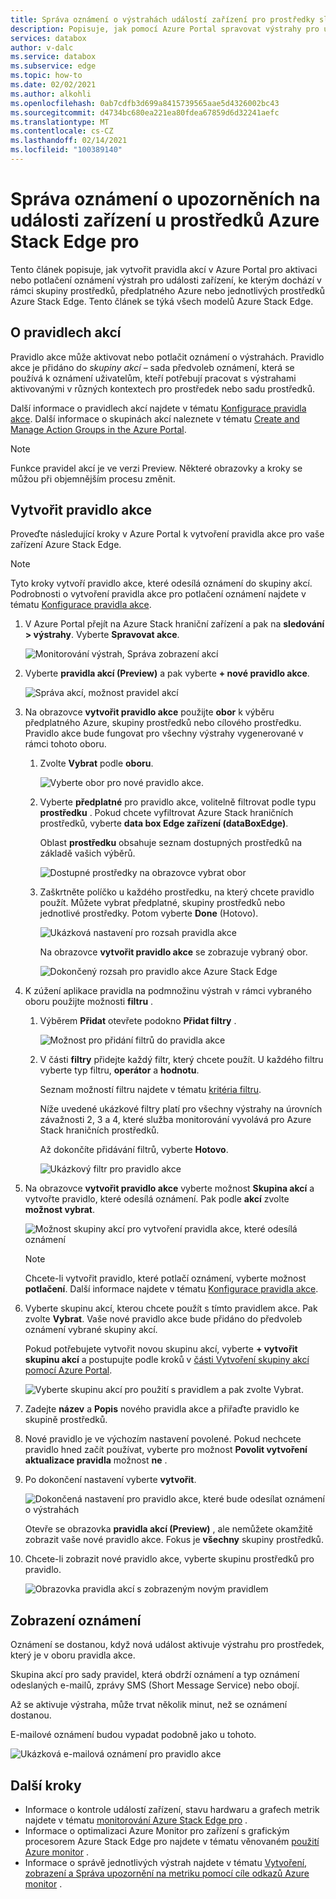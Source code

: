 ```yaml
---
title: Správa oznámení o výstrahách událostí zařízení pro prostředky služby Azure Stack Edge pro Microsoft Docs
description: Popisuje, jak pomocí Azure Portal spravovat výstrahy pro události zařízení v prostředcích služby Azure Stack Edge pro.
services: databox
author: v-dalc
ms.service: databox
ms.subservice: edge
ms.topic: how-to
ms.date: 02/02/2021
ms.author: alkohli
ms.openlocfilehash: 0ab7cdfb3d699a8415739565aae5d4326002bc43
ms.sourcegitcommit: d4734bc680ea221ea80fdea67859d6d32241aefc
ms.translationtype: MT
ms.contentlocale: cs-CZ
ms.lasthandoff: 02/14/2021
ms.locfileid: "100389140"
---
```

# <a name="manage-device-event-alert-notifications-on-azure-stack-edge-pro-resources"></a>Správa oznámení o upozorněních na události zařízení u prostředků Azure Stack Edge pro

Tento článek popisuje, jak vytvořit pravidla akcí v Azure Portal pro aktivaci nebo potlačení oznámení výstrah pro události zařízení, ke kterým dochází v rámci skupiny prostředků, předplatného Azure nebo jednotlivých prostředků Azure Stack Edge. Tento článek se týká všech modelů Azure Stack Edge.  

## <a name="about-action-rules"></a>O pravidlech akcí

Pravidlo akce může aktivovat nebo potlačit oznámení o výstrahách. Pravidlo akce je přidáno do *skupiny akcí* – sada předvoleb oznámení, která se používá k oznámení uživatelům, kteří potřebují pracovat s výstrahami aktivovanými v různých kontextech pro prostředek nebo sadu prostředků.

Další informace o pravidlech akcí najdete v tématu [Konfigurace pravidla akce](/azure/azure-monitor/platform/alerts-action-rules?tabs=portal#configuring-an-action-rule). Další informace o skupinách akcí naleznete v tématu [Create and Manage Action Groups in the Azure Portal](/azure/azure-monitor/platform/action-groups).

> [!NOTE]
> Funkce pravidel akcí je ve verzi Preview. Některé obrazovky a kroky se můžou při objemnějším procesu změnit.


## <a name="create-an-action-rule"></a>Vytvořit pravidlo akce

Proveďte následující kroky v Azure Portal k vytvoření pravidla akce pro vaše zařízení Azure Stack Edge.

> [!NOTE]
> Tyto kroky vytvoří pravidlo akce, které odesílá oznámení do skupiny akcí. Podrobnosti o vytvoření pravidla akce pro potlačení oznámení najdete v tématu [Konfigurace pravidla akce](/azure/azure-monitor/platform/alerts-action-rules?tabs=portal#configuring-an-action-rule).

1. V Azure Portal přejít na Azure Stack hraniční zařízení a pak na **sledování > výstrahy**. Vyberte **Spravovat akce**.

   ![Monitorování výstrah, Správa zobrazení akcí](media/azure-stack-edge-gpu-manage-device-event-alert-notifications/action-rules-open-view-01.png)

2. Vyberte **pravidla akcí (Preview)** a pak vyberte **+ nové pravidlo akce**.

   ![Správa akcí, možnost pravidel akcí](media/azure-stack-edge-gpu-manage-device-event-alert-notifications/action-rules-open-view-02.png)

3. Na obrazovce **vytvořit pravidlo akce** použijte **obor** k výběru předplatného Azure, skupiny prostředků nebo cílového prostředku. Pravidlo akce bude fungovat pro všechny výstrahy vygenerované v rámci tohoto oboru.

   1. Zvolte **Vybrat** podle **oboru**.

      ![Vyberte obor pro nové pravidlo akce.](media/azure-stack-edge-gpu-manage-device-event-alert-notifications/new-action-rule-scope-01.png)

   2. Vyberte **předplatné** pro pravidlo akce, volitelně filtrovat podle typu **prostředku** . Pokud chcete vyfiltrovat Azure Stack hraničních prostředků, vyberte **data box Edge zařízení (dataBoxEdge)**.

      Oblast **prostředku** obsahuje seznam dostupných prostředků na základě vašich výběrů.
  
      ![Dostupné prostředky na obrazovce vybrat obor](media/azure-stack-edge-gpu-manage-device-event-alert-notifications/new-action-rule-scope-02.png)

   3. Zaškrtněte políčko u každého prostředku, na který chcete pravidlo použít. Můžete vybrat předplatné, skupiny prostředků nebo jednotlivé prostředky. Potom vyberte **Done** (Hotovo).

      ![Ukázková nastavení pro rozsah pravidla akce](media/azure-stack-edge-gpu-manage-device-event-alert-notifications/new-action-rule-scope-03.png)

      Na obrazovce **vytvořit pravidlo akce** se zobrazuje vybraný obor.

      ![Dokončený rozsah pro pravidlo akce Azure Stack Edge](media/azure-stack-edge-gpu-manage-device-event-alert-notifications/new-action-rule-scope-04.png)

4. K zúžení aplikace pravidla na podmnožinu výstrah v rámci vybraného oboru použijte možnosti **filtru** .

   1. Výběrem **Přidat** otevřete podokno **Přidat filtry** .

      ![Možnost pro přidání filtrů do pravidla akce](media/azure-stack-edge-gpu-manage-device-event-alert-notifications/new-action-rule-filter-01.png)

   2. V části **filtry** přidejte každý filtr, který chcete použít. U každého filtru vyberte typ filtru, **operátor** a **hodnotu**.
   
      Seznam možností filtru najdete v tématu [kritéria filtru](/azure/azure-monitor/platform/alerts-action-rules?tabs=portal#filter-criteria).

      Níže uvedené ukázkové filtry platí pro všechny výstrahy na úrovních závažnosti 2, 3 a 4, které služba monitorování vyvolává pro Azure Stack hraničních prostředků.

      Až dokončíte přidávání filtrů, vyberte **Hotovo**.
   
      ![Ukázkový filtr pro pravidlo akce](media/azure-stack-edge-gpu-manage-device-event-alert-notifications/new-action-rule-filter-02.png)

5. Na obrazovce **vytvořit pravidlo akce** vyberte možnost **Skupina akcí** a vytvořte pravidlo, které odesílá oznámení. Pak podle **akcí** zvolte **možnost vybrat**.

   ![Možnost skupiny akcí pro vytvoření pravidla akce, které odesílá oznámení](media/azure-stack-edge-gpu-manage-device-event-alert-notifications/new-action-rule-action-group-01.png)

   > [!NOTE]
   > Chcete-li vytvořit pravidlo, které potlačí oznámení, vyberte možnost **potlačení**. Další informace najdete v tématu [Konfigurace pravidla akce](/azure/azure-monitor/platform/alerts-action-rules?tabs=portal#configuring-an-action-rule).

6. Vyberte skupinu akcí, kterou chcete použít s tímto pravidlem akce. Pak zvolte **Vybrat**. Vaše nové pravidlo akce bude přidáno do předvoleb oznámení vybrané skupiny akcí.

   Pokud potřebujete vytvořit novou skupinu akcí, vyberte **+ vytvořit skupinu akcí** a postupujte podle kroků v [části Vytvoření skupiny akcí pomocí Azure Portal](/azure/azure-monitor/platform/action-groups#create-an-action-group-by-using-the-azure-portal).

   ![Vyberte skupinu akcí pro použití s pravidlem a pak zvolte Vybrat.](media/azure-stack-edge-gpu-manage-device-event-alert-notifications/new-action-rule-action-group-02.png)

7. Zadejte **název** a **Popis** nového pravidla akce a přiřaďte pravidlo ke skupině prostředků.

9. Nové pravidlo je ve výchozím nastavení povolené. Pokud nechcete pravidlo hned začít používat, vyberte pro možnost **Povolit vytvoření aktualizace pravidla** možnost **ne** .

10. Po dokončení nastavení vyberte **vytvořit**.

    ![Dokončená nastavení pro pravidlo akce, které bude odesílat oznámení o výstrahách](media/azure-stack-edge-gpu-manage-device-event-alert-notifications/new-action-rule-completed-settings.png)

    Otevře se obrazovka **pravidla akcí (Preview)** , ale nemůžete okamžitě zobrazit vaše nové pravidlo akce. Fokus je **všechny** skupiny prostředků.

11. Chcete-li zobrazit nové pravidlo akce, vyberte skupinu prostředků pro pravidlo.

    ![Obrazovka pravidla akcí s zobrazeným novým pravidlem](media/azure-stack-edge-gpu-manage-device-event-alert-notifications/new-action-rule-displayed.png)


## <a name="view-notifications"></a>Zobrazení oznámení

Oznámení se dostanou, když nová událost aktivuje výstrahu pro prostředek, který je v oboru pravidla akce.

Skupina akcí pro sady pravidel, která obdrží oznámení a typ oznámení odeslaných e-mailů, zprávy SMS (Short Message Service) nebo obojí.

Až se aktivuje výstraha, může trvat několik minut, než se oznámení dostanou.

E-mailové oznámení budou vypadat podobně jako u tohoto.

![Ukázková e-mailová oznámení pro pravidlo akce](media/azure-stack-edge-gpu-manage-device-event-alert-notifications/sample-action-rule-email-notification.png)


## <a name="next-steps"></a>Další kroky

<!-- - See [Create and manage action groups in the Azure portal](/azure/azure-monitor/platform/action-groups) for guidance on creating a new action group.
- See [Configure an action rule](/azure/azure-monitor/platform/alerts-action-rules?tabs=portal#configuring-an-action-rule) for more info about creating action rules that send or suppress alert notifications. -2 bullets referenced above. Making room for local tasks in "Next Steps." --> 
- Informace o kontrole událostí zařízení, stavu hardwaru a grafech metrik najdete v tématu [monitorování Azure Stack Edge pro](azure-stack-edge-monitor.md) . 
- Informace o optimalizaci Azure Monitor pro zařízení s grafickým procesorem Azure Stack Edge pro najdete v tématu věnovaném [použití Azure monitor](azure-stack-edge-gpu-enable-azure-monitor.md) .
- Informace o správě jednotlivých výstrah najdete v tématu [Vytvoření, zobrazení a Správa upozornění na metriku pomocí cíle odkazů Azure monitor](/azure/azure-monitor/platform/alerts-metric) .
